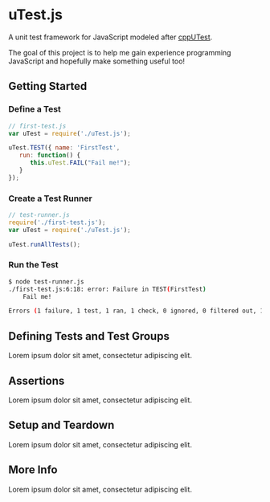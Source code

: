 # uTest.js

A unit test framework for JavaScript modeled after [cppUTest](http://cpputest.github.io).

The goal of this project is to help me gain experience programming 
JavaScript and hopefully make something useful too!

## Getting Started
### Define a Test
```javascript
// first-test.js
var uTest = require('./uTest.js');

uTest.TEST({ name: 'FirstTest',
   run: function() {
      this.uTest.FAIL("Fail me!");
   }
});
```

### Create a Test Runner
```javascript
// test-runner.js
require('./first-test.js');
var uTest = require('./uTest.js');

uTest.runAllTests();
```

### Run the Test
```bash
$ node test-runner.js
./first-test.js:6:18: error: Failure in TEST(FirstTest)
	Fail me!

Errors (1 failure, 1 test, 1 ran, 1 check, 0 ignored, 0 filtered out, 14 ms)
```

## Defining Tests and Test Groups
Lorem ipsum dolor sit amet, consectetur adipiscing elit.

## Assertions
Lorem ipsum dolor sit amet, consectetur adipiscing elit.

## Setup and Teardown
Lorem ipsum dolor sit amet, consectetur adipiscing elit.

## More Info
Lorem ipsum dolor sit amet, consectetur adipiscing elit.
